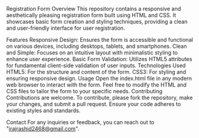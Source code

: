 
Registration Form
Overview
This repository contains a responsive and aesthetically pleasing registration form built using HTML and CSS. It showcases basic form creation and styling techniques, providing a clean and user-friendly interface for user registration.

Features
Responsive Design: Ensures the form is accessible and functional on various devices, including desktops, tablets, and smartphones.
Clean and Simple: Focuses on an intuitive layout with minimalistic styling to enhance user experience.
Basic Form Validation: Utilizes HTML5 attributes for fundamental client-side validation of user inputs.
Technologies Used
HTML5: For the structure and content of the form.
CSS3: For styling and ensuring responsive design.
Usage
Open the index.html file in any modern web browser to interact with the form.
Feel free to modify the HTML and CSS files to tailor the form to your specific needs.
Contributing
Contributions are welcome. To contribute, please fork the repository, make your changes, and submit a pull request. Ensure your code adheres to existing styles and standards.

Contact
For any inquiries or feedback, you can reach out to "irajrashid2468@gmail.com". 

